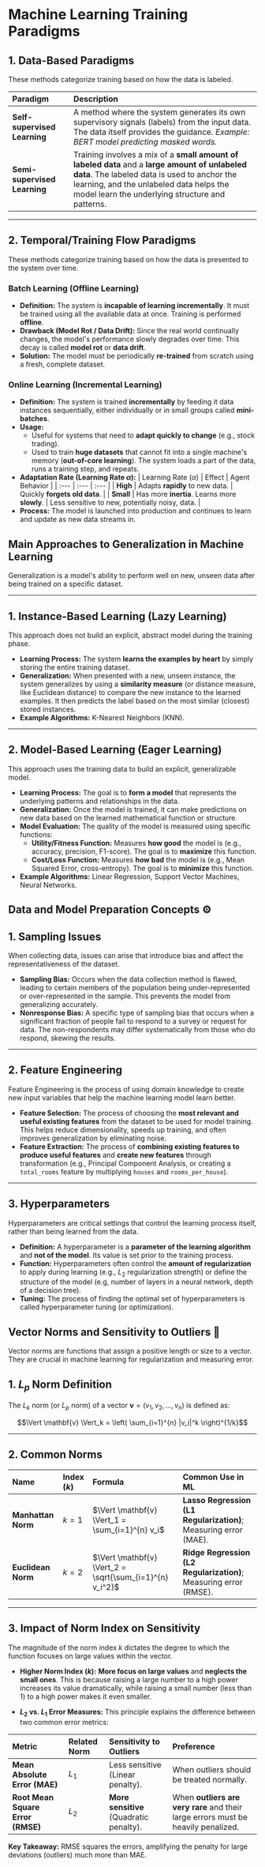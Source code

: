 # Machine Learning Training Paradigms

## 1. Data-Based Paradigms

These methods categorize training based on how the data is labeled.

| Paradigm | Description |
| :--- | :--- |
| **Self-supervised Learning** | A method where the system generates its own supervisory signals (labels) from the input data. The data itself provides the guidance. *Example: BERT model predicting masked words.* |
| **Semi-supervised Learning** | Training involves a mix of a **small amount of labeled data** and a **large amount of unlabeled data**. The labeled data is used to anchor the learning, and the unlabeled data helps the model learn the underlying structure and patterns. |

---

## 2. Temporal/Training Flow Paradigms

These methods categorize training based on how the data is presented to the system over time.

### Batch Learning (Offline Learning)

* **Definition:** The system is **incapable of learning incrementally**. It must be trained using all the available data at once. Training is performed **offline**.
* **Drawback (Model Rot / Data Drift):** Since the real world continually changes, the model's performance slowly degrades over time. This decay is called **model rot** or **data drift**.
* **Solution:** The model must be periodically **re-trained** from scratch using a fresh, complete dataset.

### Online Learning (Incremental Learning)

* **Definition:** The system is trained **incrementally** by feeding it data instances sequentially, either individually or in small groups called **mini-batches**.
* **Usage:**
    * Useful for systems that need to **adapt quickly to change** (e.g., stock trading).
    * Used to train **huge datasets** that cannot fit into a single machine's memory (**out-of-core learning**). The system loads a part of the data, runs a training step, and repeats.
* **Adaptation Rate (Learning Rate $\alpha$):**
    | Learning Rate ($\alpha$) | Effect | Agent Behavior |
    | :--- | :--- | :--- |
    | **High** | Adapts **rapidly** to new data. | Quickly **forgets old data**. |
    | **Small** | Has more **inertia**. Learns more **slowly**. | Less sensitive to new, potentially noisy, data. |
* **Process:** The model is launched into production and continues to learn and update as new data streams in.

## Main Approaches to Generalization in Machine Learning

Generalization is a model's ability to perform well on new, unseen data after being trained on a specific dataset.

---

## 1. Instance-Based Learning (Lazy Learning)

This approach does not build an explicit, abstract model during the training phase.

* **Learning Process:** The system **learns the examples by heart** by simply storing the entire training dataset.
* **Generalization:** When presented with a new, unseen instance, the system generalizes by using a **similarity measure** (or distance measure, like Euclidean distance) to compare the new instance to the learned examples. It then predicts the label based on the most similar (closest) stored instances.
* **Example Algorithms:** K-Nearest Neighbors (KNN).

---

## 2. Model-Based Learning (Eager Learning)

This approach uses the training data to build an explicit, generalizable model.

* **Learning Process:** The goal is to **form a model** that represents the underlying patterns and relationships in the data.
* **Generalization:** Once the model is trained, it can make predictions on new data based on the learned mathematical function or structure.
* **Model Evaluation:** The quality of the model is measured using specific functions:
    * **Utility/Fitness Function:** Measures **how good** the model is (e.g., accuracy, precision, F1-score). The goal is to **maximize** this function.
    * **Cost/Loss Function:** Measures **how bad** the model is (e.g., Mean Squared Error, cross-entropy). The goal is to **minimize** this function.
* **Example Algorithms:** Linear Regression, Support Vector Machines, Neural Networks.

## Data and Model Preparation Concepts ⚙️

## 1. Sampling Issues

When collecting data, issues can arise that introduce bias and affect the representativeness of the dataset.

* **Sampling Bias:** Occurs when the data collection method is flawed, leading to certain members of the population being under-represented or over-represented in the sample. This prevents the model from generalizing accurately.
* **Nonresponse Bias:** A specific type of sampling bias that occurs when a significant fraction of people fail to respond to a survey or request for data. The non-respondents may differ systematically from those who do respond, skewing the results.

---

## 2. Feature Engineering

Feature Engineering is the process of using domain knowledge to create new input variables that help the machine learning model learn better.

* **Feature Selection:** The process of choosing the **most relevant and useful existing features** from the dataset to be used for model training. This helps reduce dimensionality, speeds up training, and often improves generalization by eliminating noise.
* **Feature Extraction:** The process of **combining existing features to produce useful features** and **create new features** through transformation (e.g., Principal Component Analysis, or creating a `total_rooms` feature by multiplying `houses` and `rooms_per_house`).

---

## 3. Hyperparameters

Hyperparameters are critical settings that control the learning process itself, rather than being learned from the data.

* **Definition:** A hyperparameter is a **parameter of the learning algorithm** and **not of the model**. Its value is set prior to the training process.
* **Function:** Hyperparameters often control the **amount of regularization** to apply during learning (e.g., $L_2$ regularization strength) or define the structure of the model (e.g, number of layers in a neural network, depth of a decision tree).
* **Tuning:** The process of finding the optimal set of hyperparameters is called hyperparameter tuning (or optimization).

## Vector Norms and Sensitivity to Outliers 📏

Vector norms are functions that assign a positive length or size to a vector. They are crucial in machine learning for regularization and measuring error.

## 1. $L_p$ Norm Definition

The $L_k$ norm (or $L_p$ norm) of a vector $\mathbf{v} = (v_1, v_2, \dots, v_n)$ is defined as:

$$\Vert \mathbf{v} \Vert_k = \left( \sum_{i=1}^{n} |v_i|^k \right)^{1/k}$$

---

## 2. Common Norms

| Name | Index ($k$) | Formula | Common Use in ML |
| :--- | :--- | :--- | :--- |
| **Manhattan Norm** | $k=1$ | $\Vert \mathbf{v} \Vert_1 = \sum_{i=1}^{n} v_i$ | **Lasso Regression (L1 Regularization)**; Measuring error (MAE). |
| **Euclidean Norm** | $k=2$ | $\Vert \mathbf{v} \Vert_2 = \sqrt{\sum_{i=1}^{n} v_i^2}$ | **Ridge Regression (L2 Regularization)**; Measuring error (RMSE). |

---

## 3. Impact of Norm Index on Sensitivity

The magnitude of the norm index $k$ dictates the degree to which the function focuses on large values within the vector.

* **Higher Norm Index ($k$):** **More focus on large values** and **neglects the small ones**. This is because raising a large number to a high power increases its value dramatically, while raising a small number (less than 1) to a high power makes it even smaller.

* **$L_2$ vs. $L_1$ Error Measures:** This principle explains the difference between two common error metrics:

| Metric | Related Norm | Sensitivity to Outliers | Preference |
| :--- | :--- | :--- | :--- |
| **Mean Absolute Error (MAE)** | $L_1$ | Less sensitive (Linear penalty). | When outliers should be treated normally. |
| **Root Mean Square Error (RMSE)** | $L_2$ | **More sensitive** (Quadratic penalty). | When **outliers are very rare** and their large errors must be heavily penalized. |

**Key Takeaway:** RMSE squares the errors, amplifying the penalty for large deviations (outliers) much more than MAE.

